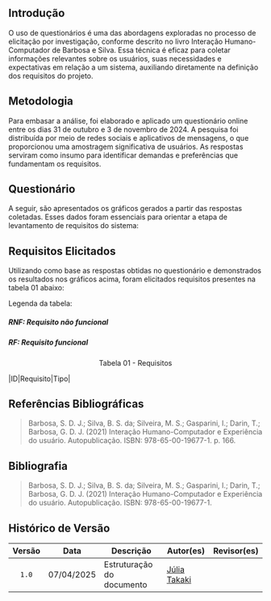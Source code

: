 ## Introdução
O uso de questionários é uma das abordagens exploradas no processo de elicitação por investigação, conforme descrito no livro Interação Humano-Computador de Barbosa e Silva. Essa técnica é eficaz para coletar informações relevantes sobre os usuários, suas necessidades e expectativas em relação a um sistema, auxiliando diretamente na definição dos requisitos do projeto.

## Metodologia
Para embasar a análise, foi elaborado e aplicado um questionário online entre os dias 31 de outubro e 3 de novembro de 2024. A pesquisa foi distribuída por meio de redes sociais e aplicativos de mensagens, o que proporcionou uma amostragem significativa de usuários. As respostas serviram como insumo para identificar demandas e preferências que fundamentam os requisitos.

## Questionário
A seguir, são apresentados os gráficos gerados a partir das respostas coletadas. Esses dados foram essenciais para orientar a etapa de levantamento de requisitos do sistema:


## Requisitos Elicitados
Utilizando como base as respostas obtidas no questionário e demonstrados os resultados nos gráficos acima, foram elicitados requisitos presentes na tabela 01 abaixo:

Legenda da tabela:
##### RNF: Requisito não funcional
##### RF: Requisito funcional

<div style="text-align: center">
<p> Tabela 01 - Requisitos </p>
</div>

|ID|Requisito|Tipo|



## Referências Bibliográficas
> Barbosa, S. D. J.; Silva, B. S. da; Silveira, M. S.; Gasparini, I.; Darin, T.; Barbosa, G. D. J. (2021) Interação Humano-Computador e Experiência do usuário. Autopublicação. ISBN: 978-65-00-19677-1. p. 166.

## Bibliografia
> Barbosa, S. D. J.; Silva, B. S. da; Silveira, M. S.; Gasparini, I.; Darin, T.; Barbosa, G. D. J. (2021) Interação Humano-Computador e Experiência do usuário. Autopublicação. ISBN: 978-65-00-19677-1.

## Histórico de Versão
| Versão | Data | Descrição | Autor(es) | Revisor(es) |
| :----: | :--: | --------- | ----------- | ------ |
|`1.0`| 07/04/2025 | Estruturação do documento| [Júlia Takaki](https://github.com/juliatakaki) |